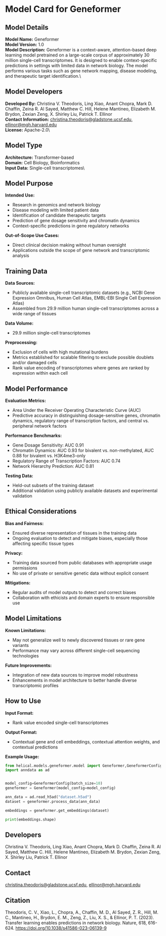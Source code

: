 # Model Card for Geneformer

## Model Details

**Model Name:** Geneformer  \
**Model Version:** 1.0  \
**Model Description:** Geneformer is a context-aware, attention-based deep learning model pretrained on a large-scale corpus of approximately 30 million single-cell transcriptomes. It is designed to enable context-specific predictions in settings with limited data in network biology. The model performs various tasks such as gene network mapping, disease modeling, and therapeutic target identification.\

## Model Developers

**Developed By:** Christina V. Theodoris, Ling Xiao, Anant Chopra, Mark D. Chaffin, Zeina R. Al Sayed, Matthew C. Hill, Helene Mantineo, Elizabeth M. Brydon, Zexian Zeng, X. Shirley Liu, Patrick T. Ellinor\
**Contact Information:** christina.theodoris@gladstone.ucsf.edu, ellinor@mgh.harvard.edu  \
**License:** Apache-2.0\

## Model Type

**Architecture:** Transformer-based\
**Domain:** Cell Biology, Bioinformatics  \
**Input Data:** Single-cell transcriptomes\

## Model Purpose

**Intended Use:**  
- Research in genomics and network biology
- Disease modeling with limited patient data
- Identification of candidate therapeutic targets
- Prediction of gene dosage sensitivity and chromatin dynamics
- Context-specific predictions in gene regulatory networks

**Out-of-Scope Use Cases:**  
- Direct clinical decision making without human oversight
- Applications outside the scope of gene network and transcriptomic analysis

## Training Data

**Data Sources:**  
- Publicly available single-cell transcriptomic datasets (e.g., NCBI Gene Expression Omnibus, Human Cell Atlas, EMBL-EBI Single Cell Expression Atlas)
- Assembled from 29.9 million human single-cell transcriptomes across a wide range of tissues

**Data Volume:**  
- 29.9 million single-cell transcriptomes

**Preprocessing:**  
- Exclusion of cells with high mutational burdens
- Metrics established for scalable filtering to exclude possible doublets and/or damaged cells
- Rank value encoding of transcriptomes where genes are ranked by expression within each cell

## Model Performance

**Evaluation Metrics:**  
- Area Under the Receiver Operating Characteristic Curve (AUC)
- Predictive accuracy in distinguishing dosage-sensitive genes, chromatin dynamics, regulatory range of transcription factors, and central vs. peripheral network factors

**Performance Benchmarks:**  
- Gene Dosage Sensitivity: AUC 0.91
- Chromatin Dynamics: AUC 0.93 for bivalent vs. non-methylated, AUC 0.88 for bivalent vs. H3K4me3-only
- Regulatory Range of Transcription Factors: AUC 0.74
- Network Hierarchy Prediction: AUC 0.81

**Testing Data:**  
- Held-out subsets of the training dataset
- Additional validation using publicly available datasets and experimental validation

## Ethical Considerations

**Bias and Fairness:**  
- Ensured diverse representation of tissues in the training data
- Ongoing evaluation to detect and mitigate biases, especially those affecting specific tissue types

**Privacy:**  
- Training data sourced from public databases with appropriate usage permissions
- No use of private or sensitive genetic data without explicit consent

**Mitigations:**  
- Regular audits of model outputs to detect and correct biases
- Collaboration with ethicists and domain experts to ensure responsible use

## Model Limitations

**Known Limitations:**  
- May not generalize well to newly discovered tissues or rare gene variants
- Performance may vary across different single-cell sequencing technologies

**Future Improvements:**  
- Integration of new data sources to improve model robustness
- Enhancements in model architecture to better handle diverse transcriptomic profiles

## How to Use

**Input Format:**  
- Rank value encoded single-cell transcriptomes

**Output Format:**  
- Contextual gene and cell embeddings, contextual attention weights, and contextual predictions

**Example Usage:**
```python
from helical.models.geneformer.model import Geneformer,GeneformerConfig
import anndata as ad


model_config=GeneformerConfig(batch_size=10)
geneformer = Geneformer(model_config=model_config)

ann_data = ad.read_h5ad("dataset.h5ad")
dataset = geneformer.process_data(ann_data)

embeddings = geneformer.get_embeddings(dataset)

print(embeddings.shape)

```

## Developers

Christina V. Theodoris, Ling Xiao, Anant Chopra, Mark D. Chaffin, Zeina R. Al Sayed, Matthew C. Hill, Helene Mantineo, Elizabeth M. Brydon, Zexian Zeng, X. Shirley Liu, Patrick T. Ellinor

## Contact

christina.theodoris@gladstone.ucsf.edu, ellinor@mgh.harvard.edu

## Citation

Theodoris, C. V., Xiao, L., Chopra, A., Chaffin, M. D., Al Sayed, Z. R., Hill, M. C., Mantineo, H., Brydon, E. M., Zeng, Z., Liu, X. S., & Ellinor, P. T. (2023). Transfer learning enables predictions in network biology. Nature, 618, 616-624. https://doi.org/10.1038/s41586-023-06139-9